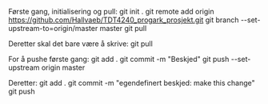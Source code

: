 Første gang, initialisering og pull:
git init .
git remote add origin https://github.com/Hallvaeb/TDT4240_progark_prosjekt.git
git branch --set-upstream-to=origin/master master
git pull

Deretter skal det bare være å skrive: 
git pull

For å pushe første gang:
git add .
git commit -m "Beskjed"
git push --set-upstream origin master


Deretter:
git add .
git commit -m "egendefinert beskjed: make this change"
git push
